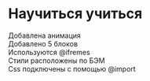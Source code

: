 # Научиться учиться
Добавлена анимация	
Добавлено 5 блоков	
Используются @ifremes	
Стили расположены по БЭМ	
Css подключены с помощью @import

